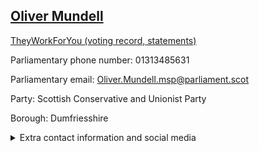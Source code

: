 ## <a href="https://www.parliament.scot/msps/current-and-previous-msps/oliver-mundell">Oliver Mundell</a>

<a href="https://www.theyworkforyou.com/mp/25530/oliver_mundell">TheyWorkForYou (voting record, statements)</a> 

Parliamentary phone number: 01313485631 

Parliamentary email: Oliver.Mundell.msp@parliament.scot 

Party: Scottish Conservative and Unionist Party 

Borough: Dumfriesshire 

<details><summary>Extra contact information and social media</summary> 
<li>Parliamentary address: The Scottish Parliament, EH99 1SP, Edinburgh</li>
<li>Local office address: Monro House, Duncan Drive, Moffat, DG10 9JW</li>
<li>Local office phone number: 01683222770</li>
<li>Twitter: @olivermundell</li>
<li>Facebook:</li>
<li>Website:</li>
</details>